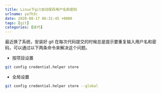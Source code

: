 ```yaml
---
title: Linux下git自动保存用户名和密码
urlname: ya7h3c
date: 2020-08-17 06:31:45 +0000
tags: [git]
categories: [技巧]
---
```


最近换了系统，安装好 git 在每次代码提交的时候总是提示要重复输入用户名和密码，可以通过以下两条命令来解决这个问题。

- 按项目设置

```bash
git config credential.helper store
```

- 全局设置

```bash
git config credential.helper store --global
```
